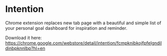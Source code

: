 Intention
=========

Chrome extension replaces new tab page with a beautiful and simple list of your personal goal dashboard for inspiration and reminder.

Download it here: https://chrome.google.com/webstore/detail/intention/fcmpknibkojfpfelgndildinbpknnlbp?hl=en
